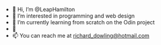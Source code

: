 - 👋 Hi, I’m @LeapHamilton
- 👀 I’m interested in programming and web design
- 🌱 I’m currently learning from scratch on the Odin project
- 💞️ 
- 📫 You can reach me at richard_dowling@hotmail.com

<!---
LeapHamilton/LeapHamilton is a ✨ special ✨ repository because its `README.md` (this file) appears on your GitHub profile.
You can click the Preview link to take a look at your changes.
--->
